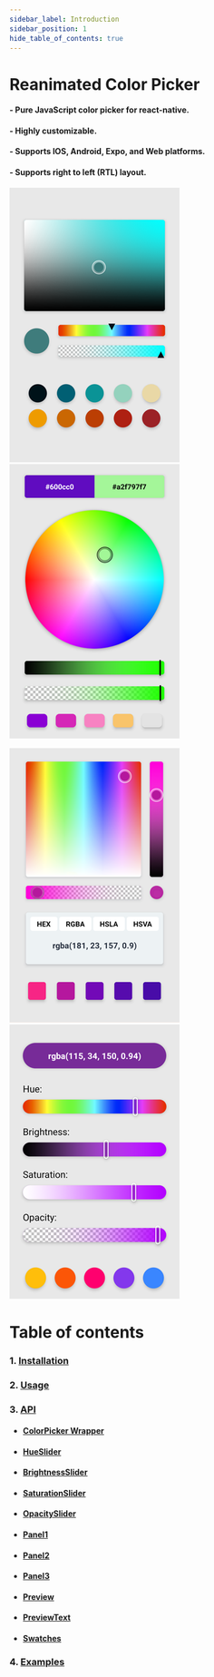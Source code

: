 ```yaml
---
sidebar_label: Introduction
sidebar_position: 1
hide_table_of_contents: true
---
```


# Reanimated Color Picker

#### - Pure JavaScript color picker for react-native.

#### - Highly customizable.

#### - Supports IOS, Android, Expo, and Web platforms.

#### - Supports right to left (RTL) layout.

![Example_1](../../images/example_1.png) ![Example_2](../../images/example_2.png)

![Example_3](../../images/example_3.png) ![Example_4](../../images/example_4.png)

# Table of contents

### 1. [Installation](./Installation)

### 2. [Usage](./Usage)

### 3. [API](./category/api)

- #### [ColorPicker Wrapper](./API/ColorPicker)
- #### [HueSlider](./API/HueSlider)
- #### [BrightnessSlider](./API/BrightnessSlider)
- #### [SaturationSlider](./API/SaturationSlider)
- #### [OpacitySlider](./API/OpacitySlider)
- #### [Panel1](./API/Panel1)
- #### [Panel2](./API/Panel2)
- #### [Panel3](./API/Panel3)
- #### [Preview](./API/Preview)
- #### [PreviewText](./API/PreviewText)
- #### [Swatches](./API/Swatches)

### 4. [Examples](./Examples)

